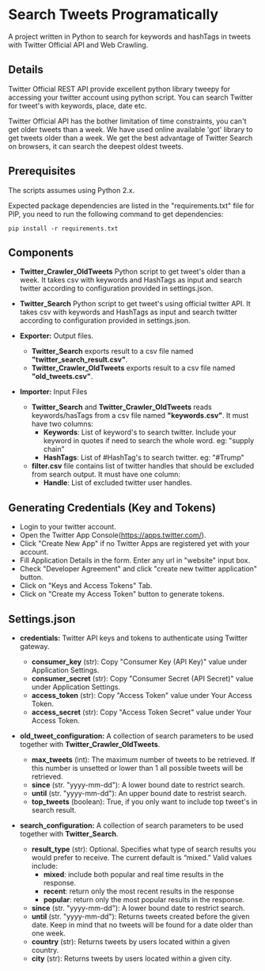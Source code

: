 # Search Tweets Programatically
A project written in Python to search for keywords and hashTags in tweets with Twitter Official API and Web Crawling.

## Details
Twitter Official REST API provide excellent python library tweepy for accessing your twitter account using python script. You can search Twitter for tweet's with keywords, place, date etc.

Twitter Official API has the bother limitation of time constraints, you can't get older tweets than a week. We have used online available 'got' library to get tweets older than a week.
We get the best advantage of Twitter Search on browsers, it can search the deepest oldest tweets.


## Prerequisites
The scripts assumes using Python 2.x. 

Expected package dependencies are listed in the "requirements.txt" file for PIP, you need to run the following command to get dependencies:
```
pip install -r requirements.txt
```

## Components
- **Twitter_Crawler_OldTweets** Python script to get tweet's older than a week. It takes csv with keywords and HashTags as input and search twitter according to configuration provided in settings.json.

- **Twitter_Search** Python script to get tweet's using official twitter API. It takes csv with keywords and HashTags as input and search twitter according to configuration provided in settings.json.

- **Exporter:** Output files.
  - **Twitter_Search** exports result to a csv file named **"twitter_search_result.csv"**.
  - **Twitter_Crawler_OldTweets** exports result to a csv file named **"old_tweets.csv"**.

- **Importer:** Input Files
  - **Twitter_Search** and **Twitter_Crawler_OldTweets** reads keywords/hasTags from a csv file named **"keywords.csv"**. It must have two columns:
    - **Keywords**: List of keyword's to search twitter. Include your keyword in quotes if need to search the whole word. eg: "supply chain"
    - **HashTags**: List of #HashTag's to search twitter. eg: "#Trump" 
  - **filter.csv** file contains list of twitter handles that should be excluded from search output. It must have one column:
    - **Handle**: List of excluded twitter user handles.


## Generating Credentials (Key and Tokens)

- Login to your twitter account.
- Open the Twitter App Console(https://apps.twitter.com/).
- Click "Create New App" if no Twitter Apps are registered yet with your account.
- Fill Application Details in the form. Enter any url in "website" input box.
- Check "Developer Agreement" and click "create new twitter application" button.
- Click on "Keys and Access Tokens" Tab.
- Click on "Create my Access Token" button to generate tokens.


## Settings.json

- **credentials:** Twitter API keys and tokens to authenticate using Twitter gateway.
  - **consumer_key** (str): Copy "Consumer Key (API Key)" value under Application Settings.
  - **consumer_secret** (str): Copy "Consumer Secret (API Secret)" value under Application Settings.
  - **access_token** (str): Copy "Access Token" value under Your Access Token.
  - **access_secret** (str): Copy "Access Token Secret" value under Your Access Token.
  
- **old_tweet_configuration:** A collection of search parameters to be used together with **Twitter_Crawler_OldTweets**.
  - **max_tweets** (int): The maximum number of tweets to be retrieved. If this number is unsetted or lower than 1 all possible tweets will be retrieved.
  - **since** (str. "yyyy-mm-dd"): A lower bound date to restrict search.
  - **until** (str. "yyyy-mm-dd"): An upper bound date to restrist search.
  - **top_tweets** (boolean): True, if you only want to include top tweet's in search result.

- **search_configuration:** A collection of search parameters to be used together with **Twitter_Search**.
  - **result_type** (str): Optional. Specifies what type of search results you would prefer to receive. The current default is “mixed.” Valid values include:
      - **mixed**: include both popular and real time results in the response.
      - **recent**: return only the most recent results in the response
      - **popular**: return only the most popular results in the response.
  - **since** (str. "yyyy-mm-dd"): A lower bound date to restrict search.
  - **until** (str. "yyyy-mm-dd"): Returns tweets created before the given date. Keep in mind that no tweets will be found for a date older than one week.
  - **country** (str): Returns tweets by users located within a given country.
  - **city** (str): Returns tweets by users located within a given city.